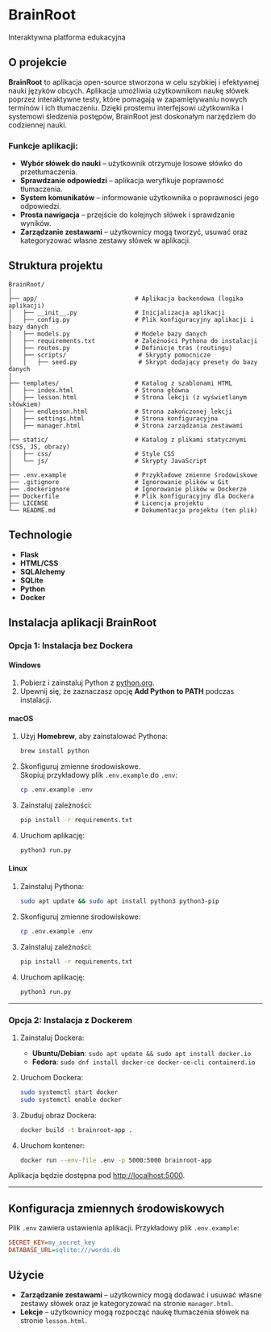 # BrainRoot
Interaktywna platforma edukacyjna

## O projekcie
**BrainRoot** to aplikacja open-source stworzona w celu szybkiej i efektywnej nauki języków obcych. Aplikacja umożliwia użytkownikom naukę słówek poprzez interaktywne testy, które pomagają w zapamiętywaniu nowych terminów i ich tłumaczeniu. Dzięki prostemu interfejsowi użytkownika i systemowi śledzenia postępów, BrainRoot jest doskonałym narzędziem do codziennej nauki.

### Funkcje aplikacji:
- **Wybór słówek do nauki** – użytkownik otrzymuje losowe słówko do przetłumaczenia.
- **Sprawdzanie odpowiedzi** – aplikacja weryfikuje poprawność tłumaczenia.
- **System komunikatów** – informowanie użytkownika o poprawności jego odpowiedzi.
- **Prosta nawigacja** – przejście do kolejnych słówek i sprawdzanie wyników.
- **Zarządzanie zestawami** – użytkownicy mogą tworzyć, usuwać oraz kategoryzować własne zestawy słówek w aplikacji.

## Struktura projektu
```
BrainRoot/
│
├── app/                           # Aplikacja backendowa (logika aplikacji)
│   ├── __init__.py                # Inicjalizacja aplikacji
│   ├── config.py                  # Plik konfiguracyjny aplikacji i bazy danych
│   ├── models.py                  # Modele bazy danych
│   ├── requirements.txt           # Zależności Pythona do instalacji
│   ├── routes.py                  # Definicje tras (routingu)
│   ├── scripts/                    # Skrypty pomocnicze
│   │   ├── seed.py                 # Skrypt dodający presety do bazy danych
│
├── templates/                     # Katalog z szablonami HTML
│   ├── index.html                 # Strona główna
│   ├── lesson.html                # Strona lekcji (z wyświetlanym słówkiem)
│   ├── endlesson.html             # Strona zakończonej lekcji
│   ├── settings.html              # Strona konfiguracyjna
│   ├── manager.html               # Strona zarządzania zestawami
│
├── static/                        # Katalog z plikami statycznymi (CSS, JS, obrazy)
│   ├── css/                       # Style CSS
│   └── js/                        # Skrypty JavaScript
│
├── .env.example                   # Przykładowe zmienne środowiskowe
├── .gitignore                     # Ignorowanie plików w Git
├── .dockerignore                  # Ignorowanie plików w Dockerze
├── Dockerfile                     # Plik konfiguracyjny dla Dockera
├── LICENSE                        # Licencja projektu
└── README.md                      # Dokumentacja projektu (ten plik)
```

## Technologie
- **Flask**
- **HTML/CSS**
- **SQLAlchemy**
- **SQLite**
- **Python**
- **Docker**

## Instalacja aplikacji BrainRoot

### Opcja 1: Instalacja bez Dockera

#### Windows
1. Pobierz i zainstaluj Python z [python.org](https://python.org).
2. Upewnij się, że zaznaczasz opcję **Add Python to PATH** podczas instalacji.

#### macOS
1. Użyj **Homebrew**, aby zainstalować Pythona:
    ```bash
    brew install python
    ```

2. Skonfiguruj zmienne środowiskowe.  
   Skopiuj przykładowy plik `.env.example` do `.env`:
    ```bash
    cp .env.example .env
    ```

3. Zainstaluj zależności:
    ```bash
    pip install -r requirements.txt
    ```

4. Uruchom aplikację:
    ```bash
    python3 run.py
    ```

#### Linux
1. Zainstaluj Pythona:
    ```bash
    sudo apt update && sudo apt install python3 python3-pip
    ```

2. Skonfiguruj zmienne środowiskowe:
    ```bash
    cp .env.example .env
    ```

3. Zainstaluj zależności:
    ```bash
    pip install -r requirements.txt
    ```

4. Uruchom aplikację:
    ```bash
    python3 run.py
    ```

---

### Opcja 2: Instalacja z Dockerem

1. Zainstaluj Dockera:
    - **Ubuntu/Debian**: `sudo apt update && sudo apt install docker.io`
    - **Fedora**: `sudo dnf install docker-ce docker-ce-cli containerd.io`

2. Uruchom Dockera:
    ```bash
    sudo systemctl start docker
    sudo systemctl enable docker
    ```

3. Zbuduj obraz Dockera:
    ```bash
    docker build -t brainroot-app .
    ```

4. Uruchom kontener:
    ```bash
    docker run --env-file .env -p 5000:5000 brainroot-app
    ```

Aplikacja będzie dostępna pod [http://localhost:5000](http://localhost:5000).

---

## Konfiguracja zmiennych środowiskowych

Plik `.env` zawiera ustawienia aplikacji. Przykładowy plik `.env.example`:

```ini
SECRET_KEY=my_secret_key
DATABASE_URL=sqlite:///words.db
```

## Użycie

- **Zarządzanie zestawami** – użytkownicy mogą dodawać i usuwać własne zestawy słówek oraz je kategoryzować na stronie `manager.html`.
- **Lekcje** – użytkownicy mogą rozpocząć naukę tłumaczenia słówek na stronie `lesson.html`.


